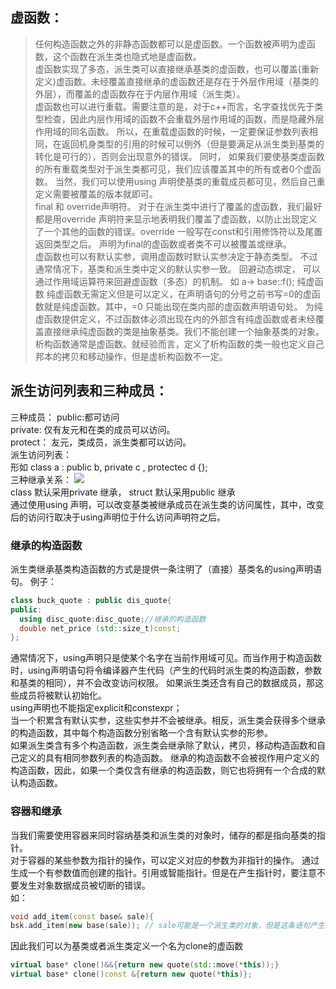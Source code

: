 ## 虚函数：
> 任何构造函数之外的非静态函数都可以是虚函数。一个函数被声明为虚函数，这个函数在派生类也隐式地是虚函数。  
> 虚函数实现了多态，派生类可以直接继承基类的虚函数，也可以覆盖(重新定义)虚函数。未经覆盖直接继承的虚函数还是存在于外层作用域（基类的外层），而覆盖的虚函数存在于内层作用域（派生类）。  
> 虚函数也可以进行重载。需要注意的是，对于c++而言，名字查找优先于类型检查，因此内层作用域的函数不会重载外层作用域的函数，而是隐藏外层作用域的同名函数。 所以，在重载虚函数的时候，一定要保证参数列表相同，在返回机身类型的引用的时候可以例外（但是要满足从派生类到基类的转化是可行的），否则会出现意外的错误。  同时， 如果我们要使基类虚函数的所有重载类型对于派生类都可见，我们应该覆盖其中的所有或者0个虚函数。 当然，我们可以使用using 声明使基类的重载成员都可见，然后自己重定义需要被覆盖的版本就即可。  
> final 和 override声明符。 对于在派生类中进行了覆盖的虚函数，我们最好都是用override 声明符来显示地表明我们覆盖了虚函数，以防止出现定义了一个其他的函数的错误。override 一般写在const和引用修饰符以及尾置返回类型之后。 声明为final的虚函数或者类不可以被覆盖或继承。  
> 虚函数也可以有默认实参，调用虚函数时默认实参决定于静态类型。 不过通常情况下，基类和派生类中定义的默认实参一致。
> 回避动态绑定， 可以通过作用域运算符来回避虚函数（多态）的机制。 如 a-> base::f();
> 纯虚函数 纯虚函数无需定义但是可以定义，在声明语句的分号之前书写=0的虚函数就是纯虚函数。其中，=0 只能出现在类内部的虚函数声明语句处。 为纯虚函数提供定义，不过函数体必须出现在内的外部含有纯虚函数或者未经覆盖直接继承纯虚函数的类是抽象基类。我们不能创建一个抽象基类的对象。  
>析构函数通常是虚函数。就经验而言，定义了析构函数的类一般也定义自己邦本的拷贝和移动操作，但是虚析构函数不一定。  
## 派生访问列表和三种成员：
三种成员：
public:都可访问   
private: 仅有友元和在类的成员可以访问。  
protect： 友元，类成员，派生类都可以访问。  
派生访问列表：  
形如 class a :  public b, private c , protectec d  {};   
三种继承关系：
![](https://media.geeksforgeeks.org/wp-content/cdn-uploads/table-class.png)   
class 默认采用private 继承， struct 默认采用public 继承   
通过使用using 声明，可以改变基类被继承成员在派生类的访问属性，其中，改变后的访问行取决于using声明位于什么访问声明符之后。  

### 继承的构造函数
派生类继承基类构造函数的方式是提供一条注明了（直接）基类名的using声明语句。 例子：  
 ```c++
 class buck_quote : public dis_quote{
 public:
   using disc_quote:disc_quote;//继承的构造函数
   double net_price (std::size_t)const;
};
```
通常情况下，using声明只是使某个名字在当前作用域可见。而当作用于构造函数时，using声明语句将令编译器产生代码（产生的代码时派生类的构造函数，参数和基类的相同），并不会改变访问权限。 如果派生类还含有自己的数据成员，那这些成员将被默认初始化。    
using声明也不能指定explicit和constexpr；  
当一个积累含有默认实参，这些实参并不会被继承。相反，派生类会获得多个继承的构造函数，其中每个构造函数分别省略一个含有默认实参的形参。  
如果派生类含有多个构造函数，派生类会继承除了默认，拷贝，移动构造函数和自己定义的具有相同参数列表的构造函数。  继承的构造函数不会被视作用户定义的构造函数，因此，如果一个类仅含有继承的构造函数，则它也将拥有一个合成的默认构造函数。   

### 容器和继承
当我们需要使用容器来同时容纳基类和派生类的对象时，储存的都是指向基类的指针。  
对于容器的某些参数为指针的操作，可以定义对应的参数为非指针的操作。 通过生成一个有参数值而创建的指针。引用或智能指针。但是在产生指针时，要注意不要发生对象数据成员被切断的错误。  
如：
```c++
void add_item(const base& sale){
bsk.add_item(new base(sale)); // sale可能是一个派生类的对象，但是这条语句产生的指针指向的对象可能并没有派生类的数据成员。
```  
因此我们可以为基类或者派生类定义一个名为clone的虚函数
``` c++
virtual base* clone()&&{return new quote(std::move(*this));}
virtual base* clone()const &{return new quote(*this)};
```

 


